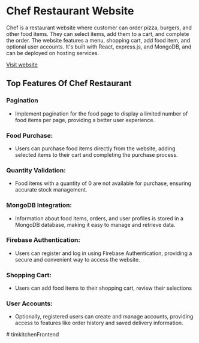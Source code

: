 
# Chef Restaurant  Website

<p>Chef is a restaurant website where customer can order pizza, burgers, and other food items. They can select items, add them to a cart, and complete the order. The website features a menu, shopping cart, add food item, and optional user accounts. It's built with React, express.js, and MongoDB, and can be deployed on hosting services.</p>

[Visit website](https://fancy-queijadas-88c8dc.netlify.app/)


## Top Features Of Chef Restaurant

<h3>Pagination</h3>

<ul>
<li> Implement pagination for the food page to display a limited number of food items per page, providing a better user experience.</li>
</ul>
<h3>Food Purchase:</h3>

<ul>
<li> Users can purchase food items directly from the website, adding selected items to their cart and completing the purchase process.</li>
</ul>
<h3>Quantity Validation:</h3>

<ul>
<li>Food items with a quantity of 0 are not available for purchase, ensuring accurate stock management.</li>
</ul>
<h3>MongoDB Integration:</h3>

<ul>
<li>Information about food items, orders, and user profiles is stored in a MongoDB database, making it easy to manage and retrieve data.</li>
</ul>
<h3>Firebase Authentication:</h3>

<ul>
<li>Users can register and log in using Firebase Authentication, providing a secure and convenient way to access the website.</li>
</ul>
<h3>Shopping Cart:</h3>

<ul>
<li> Users can add food items to their shopping cart, review their selections</li>
</ul>
<h3>User Accounts:</h3>

<ul>
<li>Optionally, registered users can create and manage accounts, providing access to features like order history and saved delivery information.</li>
</ul>#   t i m k i t c h e n F r o n t e n d  
 